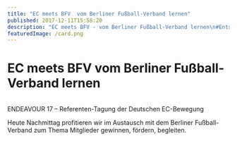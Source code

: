 ```yaml
---
title: "EC meets BFV  vom Berliner Fußball-Verband lernen"
published: 2017-12-11T15:58:20
description: "EC meets BFV - vom Berliner Fußball-Verband lernen\n#Entschieden #WirSindDerNordbund #Austausch"
featuredImage: /card.png
---
```


# EC meets BFV  vom Berliner Fußball-Verband lernen

<img loading="lazy" src="/old/1513003802384737660319.jpg" alt>

ENDEAVOUR 17 &#8211; Referenten-Tagung der Deutschen EC-Bewegung

Heute Nachmittag profitieren wir im Austausch mit dem Berliner Fußball-Verband zum Thema Mitglieder gewinnen, fördern, begleiten.

&nbsp;